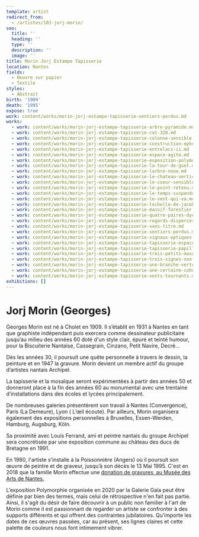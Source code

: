 ```yaml
---
template: artist
redirect_from:
  - /artistes/103-jorj-morin/
seo:
  title: ''
  heading: ''
  type: ''
  description: ''
  image: ''
title: Morin Jorj Estampe Tapisserie
location: Nantes
fields:
  - Oeuvre sur papier
  - Textile
styles:
  - Abstrait
birth: '1909'
death: '1995'
expose: true
work: content/works/morin-jorj-estampe-tapisserie-sentiers-perdus.md
works:
  - work: content/works/morin-jorj-estampe-tapisserie-arbre-pyramide.md
  - work: content/works/morin-jorj-estampe-tapisserie-cat-328.md
  - work: content/works/morin-jorj-estampe-tapisserie-colonne-sensible.md
  - work: content/works/morin-jorj-estampe-tapisserie-construction-ephemere.md
  - work: content/works/morin-jorj-estampe-tapisserie-entrelacs-ii.md
  - work: content/works/morin-jorj-estampe-tapisserie-espace-agite.md
  - work: content/works/morin-jorj-estampe-tapisserie-exposition-polymorphie.md
  - work: content/works/morin-jorj-estampe-tapisserie-la-tour-de-guet.md
  - work: content/works/morin-jorj-estampe-tapisserie-larbre-noue.md
  - work: content/works/morin-jorj-estampe-tapisserie-le-chateau-vertical.md
  - work: content/works/morin-jorj-estampe-tapisserie-le-coeur-sensible.md
  - work: content/works/morin-jorj-estampe-tapisserie-le-point-retenu.md
  - work: content/works/morin-jorj-estampe-tapisserie-le-temps-suspendu.md
  - work: content/works/morin-jorj-estampe-tapisserie-le-vent-qui-va.md
  - work: content/works/morin-jorj-estampe-tapisserie-lechelle-de-jacob.md
  - work: content/works/morin-jorj-estampe-tapisserie-massif-forestier.md
  - work: content/works/morin-jorj-estampe-tapisserie-quatre-paires-dyeux.md
  - work: content/works/morin-jorj-estampe-tapisserie-regards-disperces.md
  - work: content/works/morin-jorj-estampe-tapisserie-sans-titre.md
  - work: content/works/morin-jorj-estampe-tapisserie-sentiers-perdus.md
  - work: content/works/morin-jorj-estampe-tapisserie-signaux-optiques.md
  - work: content/works/morin-jorj-estampe-tapisserie-tapisserie-espace-nacre.md
  - work: content/works/morin-jorj-estampe-tapisserie-tapisserie-papillon.md
  - work: content/works/morin-jorj-estampe-tapisserie-trois-petits-masques.md
  - work: content/works/morin-jorj-estampe-tapisserie-trois-signes-non-identifies.md
  - work: content/works/morin-jorj-estampe-tapisserie-une-branche-verte.md
  - work: content/works/morin-jorj-estampe-tapisserie-une-certaine-cohesion.md
  - work: content/works/morin-jorj-estampe-tapisserie-vents-tournants.md
exhibitions: []
---
```


# Jorj Morin (Georges)

Georges Morin est né à Cholet en 1909. Il s’établit en 1931 à Nantes en tant que graphiste indépendant puis exercera comme dessinateur publicitaire jusqu’au milieu des années 60 doté d'un style clair, épuré et teinté humour, pour la Biscuiterie Nantaise, Cassegrain, Cinzano, Petit Navire, Decré…

Dès les années 30, il poursuit une quête personnelle à travers le dessin, la peinture et en 1947 la gravure. Morin devient un membre actif du groupe d’artistes nantais Archipel.

La tapisserie et la mosaïque seront expérimentées à partir des années 50 et donneront place à la fin des années 60 au monumental avec une trentaine d’installations dans des écoles et lycées principalement.

De nombreuses galeries présentèrent son travail à Nantes (Convergence), Paris (La Demeure), Lyon ( L’œil écoute). Par ailleurs, Morin organisera également des expositions personnelles à Bruxelles, Essen-Werden, Hamburg, Augsburg, Köln.

Sa proximité avec Louis Ferrand, ami et peintre nantais du groupe Archipel sera concrétisée par une exposition commune au château des ducs de Bretagne en 1991.

En 1980, l'artiste s’installe à la Poissonnière (Angers) où il poursuit son œuvre de peintre et de graveur, jusqu’à son décès le 13 Mai 1995.
C'est en 2018 que la famille Morin effectue une [donation de gravures, au Musée des Arts de Nantes.](https://museedartsdenantes.nantesmetropole.fr/home/au-cur-du-musee/les-collections/toutes-les-collections.html "donation morin musée des arts de nantes ")

L’exposition Polymorphie organisée en 2020 par la Galerie Gaïa peut être définie par bien des termes, mais celui de rétrospective n'en fait pas partie. Ainsi, il s'agit du désir de faire découvrir à un public non familier à l'art de Morin comme il est passionnant de regarder un artiste se confronter à des supports différents et qui offrent des contraintes jubilatoires. Qu’importe les dates de ces œuvres passées, car au présent, ses lignes claires et cette palette de couleurs nous font intimement vibrer.
